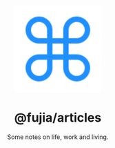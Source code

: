 <div align="center">
  <a href="https://github.com/fujia-blogs/articles.git" target="_blank">
    <img alt="fujia articles" width="200" src="https://github.com/fujia-blogs/articles/blob/main/stage-ci/assets/stage.svg"/>
  </a>
</div>

<div align="center">
  <h1>@fujia/articles</h1>
</div>

<div align="center">

Some notes on life, work and living.

</div>
